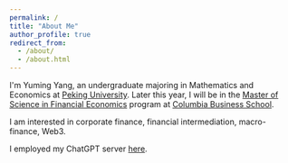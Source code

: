 ```yaml
---
permalink: /
title: "About Me"
author_profile: true
redirect_from: 
  - /about/
  - /about.html
---
```


I'm Yuming Yang, an undergraduate majoring in Mathematics and Economics at [Peking University](https://english.pku.edu.cn). Later this year, I will be in the [Master of Science in Financial Economics](https://academics.business.columbia.edu/msfe) program at [Columbia Business School](https://business.columbia.edu).

I am interested in corporate finance, financial intermediation, macro-finance, Web3.

I employed my ChatGPT server [here](https://chat-gpt-next-web-khaki-nine-11.vercel.app/).
